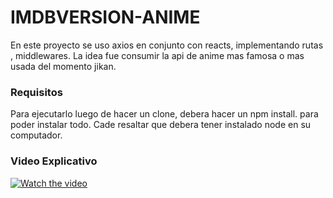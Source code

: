 # IMDBVERSION-ANIME

En este proyecto se uso axios en conjunto con reacts, implementando rutas , middlewares.
La idea fue consumir la api de anime mas famosa o mas usada del momento jikan.


### Requisitos
Para ejecutarlo luego de hacer un clone, debera hacer un npm install.
para poder instalar todo.
Cade resaltar que debera tener instalado node en su computador.

### Video Explicativo
[![Watch the video](https://i.imgur.com/vKb2F1B.png)](https://youtu.be/vt5fpE0bzSY)